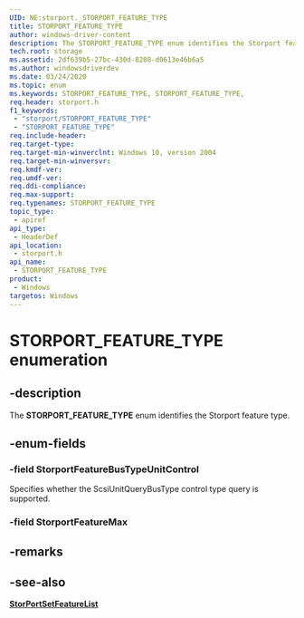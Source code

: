 ```yaml
---
UID: NE:storport._STORPORT_FEATURE_TYPE
title: STORPORT_FEATURE_TYPE
author: windows-driver-content
description: The STORPORT_FEATURE_TYPE enum identifies the Storport feature type.
tech.root: storage
ms.assetid: 2df639b5-27bc-430d-8208-d0613e46b6a5
ms.author: windowsdriverdev
ms.date: 03/24/2020
ms.topic: enum
ms.keywords: STORPORT_FEATURE_TYPE, STORPORT_FEATURE_TYPE, 
req.header: storport.h
f1_keywords:
 - "storport/STORPORT_FEATURE_TYPE"
 - "STORPORT_FEATURE_TYPE"
req.include-header:
req.target-type:
req.target-min-winverclnt: Windows 10, version 2004
req.target-min-winversvr:
req.kmdf-ver:
req.umdf-ver:
req.ddi-compliance:
req.max-support:
req.typenames: STORPORT_FEATURE_TYPE
topic_type: 
 - apiref
api_type: 
 - HeaderDef
api_location: 
 - storport.h
api_name: 
 - STORPORT_FEATURE_TYPE
product: 
 - Windows
targetos: Windows
---
```


# STORPORT_FEATURE_TYPE enumeration

## -description

The **STORPORT_FEATURE_TYPE** enum identifies the Storport feature type.

## -enum-fields

### -field StorportFeatureBusTypeUnitControl

Specifies whether the ScsiUnitQueryBusType control type query is supported.

### -field StorportFeatureMax

## -remarks

## -see-also

[**StorPortSetFeatureList**](nf-storport-storportsetfeaturelist.md)
